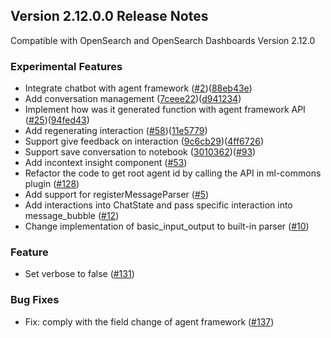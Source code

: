 ## Version 2.12.0.0 Release Notes

Compatible with OpenSearch and OpenSearch Dashboards Version 2.12.0

### Experimental Features

- Integrate chatbot with agent framework ([#2](https://github.com/opensearch-project/dashboards-assistant/pull/2))([88eb43e](https://github.com/opensearch-project/dashboards-assistant/commit/88eb43e))
- Add conversation management ([7ceee22](https://github.com/opensearch-project/dashboards-assistant/commit/7ceee22))([d941234](https://github.com/opensearch-project/dashboards-assistant/commit/d941234))
- Implement how was it generated function with agent framework API ([#25](https://github.com/opensearch-project/dashboards-assistant/pull/25))([94fed43](https://github.com/opensearch-project/dashboards-assistant/commit/94fed43))
- Add regenerating interaction ([#58](https://github.com/opensearch-project/dashboards-assistant/pull/58))([11e5779](https://github.com/opensearch-project/dashboards-assistant/commit/11e5779))
- Support give feedback on interaction ([9c6cb29](https://github.com/opensearch-project/dashboards-assistant/commit/9c6cb29))([4ff6726](https://github.com/opensearch-project/dashboards-assistant/commit/4ff6726))
- Support save conversation to notebook ([3010362](https://github.com/opensearch-project/dashboards-assistant/commit/3010362))([#93](https://github.com/opensearch-project/dashboards-assistant/pull/93))
- Add incontext insight component ([#53](https://github.com/opensearch-project/dashboards-assistant/pull/53))
- Refactor the code to get root agent id by calling the API in ml-commons plugin ([#128](https://github.com/opensearch-project/dashboards-assistant/pull/128))
- Add support for registerMessageParser ([#5](https://github.com/opensearch-project/dashboards-assistant/pull/5))
- Add interactions into ChatState and pass specific interaction into message_bubble ([#12](https://github.com/opensearch-project/dashboards-assistant/pull/12))
- Change implementation of basic_input_output to built-in parser ([#10](https://github.com/opensearch-project/dashboards-assistant/pull/10))

### Feature
- Set verbose to false ([#131](https://github.com/opensearch-project/dashboards-assistant/pull/131))

### Bug Fixes
- Fix: comply with the field change of agent framework ([#137](https://github.com/opensearch-project/dashboards-assistant/pull/137))